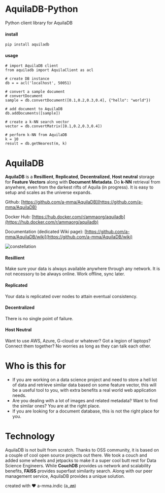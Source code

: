 # AquilaDB-Python

Python client library for AquilaDB  

#### install

`pip install aquiladb`

#### usage

```
# import AquilaDB client
from aquiladb import AquilaClient as acl

# create DB instance
db = = acl('localhost', 50051)

# convert a sample document
# convertDocument
sample = db.convertDocument([0.1,0.2,0.3,0.4], {"hello": "world"})

# add document to AquilaDB
db.addDocuments([sample])

# create a k-NN search vector
vector = db.convertMatrix([0.1,0.2,0.3,0.4])

# perform k-NN from AquilaDB
k = 10
result = db.getNearest(m, k)
```

# AquilaDB

**AquilaDB** is a **Resillient**, **Replicated**, **Decentralized**, **Host neutral** storage for **Feature Vectors** along with **Document Metadata**. Do **k-NN** retrieval from anywhere, even from the darkest rifts of Aquila (in progress). It is easy to setup and scales as the universe expands.

Github: [https://github.com/a-mma/AquilaDB](https://github.com/a-mma/AquilaDB)

Docker Hub: [https://hub.docker.com/r/ammaorg/aquiladb](https://hub.docker.com/r/ammaorg/aquiladb)

Documentation (dedicated Wiki page): [https://github.com/a-mma/AquilaDB/wiki](https://github.com/a-mma/AquilaDB/wiki)

![constellation](http://astronomyonline.org/Observation/Images/Constellations/ConstellationBig/Aquila.gif)

#### Resillient
Make sure your data is always available anywhere through any network. It is not necessory to be always online. Work offline, sync later.

#### Replicated
Your data is replicated over nodes to attain eventual consistency. 

#### Decentralized
There is no single point of failure.

#### Host Neutral
Want to use AWS, Azure, G-cloud or whatever? Got a legion of laptops? Connect them together? No worries as long as they can talk each other.

# Who is this for
* If you are working on a data science project and need to store a hell lot of data and retrieve similar data based on some feature vector, this will be a useful tool to you, with extra benefits a real world web application needs.
* Are you dealing with a lot of images and related metadata? Want to find the similar ones? You are at the right place.
* If you are looking for a document database, this is not the right place for you.

# Technology
AquilaDB is not built from scratch. Thanks to OSS community, it is based on a couple of cool open source projects out there. We took a couch and added some wheels and jetpacks to make it a super cool butt rest for Data Science Engineers. While **CouchDB** provides us network and scalability benefits, **FAISS** provides superfast similarity search. Along with our peer management service, AquilaDB provides a unique solution.

created with ❤️ a-mma.indic (a_മ്മ)
